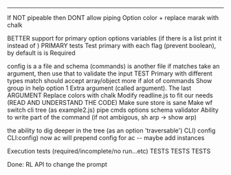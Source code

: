 --------------
If NOT pipeable then DONT allow piping
Option color + replace marak with chalk

BETTER support for primary option options variables (if there is a list print it instead of <value>)
PRIMARY tests
Test primary with each flag (prevent boolean), by default is is Required

config is a a file and schema (commands) is another file
if matches take an argument, then use that to validate the input
TEST Primary with different types
match should accept array/object
more if alot of commands
Show group in help option
1 Extra argument (called argument). The last ARGUMENT
Replace colors with chalk
Modify readline.js to fit our needs (READ AND UNDERSTAND THE CODE)
Make sure store is sane
Make wf switch cli tree (as example2.js)
pipe cmds options
schema validator
Ability to write part of the command (if not ambigous, sh arp -> show arp)

the ability to dig deeper in the tree (as an option 'traversable')
    CLI) config
    CLI:config) now ac will prepend config for ac
        -- maybe add instances
        
Execution tests (required/incomplete/no run...etc)
TESTS TESTS TESTS





Done:
RL API to change the prompt
